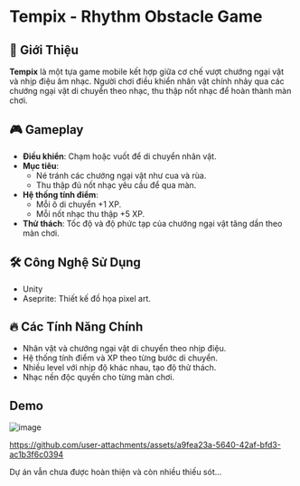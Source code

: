 # Tempix - Rhythm Obstacle Game

## 📌 Giới Thiệu
**Tempix** là một tựa game mobile kết hợp giữa cơ chế vượt chướng ngại vật và nhịp điệu âm nhạc. Người chơi điều khiển nhân vật chính nhảy qua các chướng ngại vật di chuyển theo nhạc, thu thập nốt nhạc để hoàn thành màn chơi.

## 🎮 Gameplay
- **Điều khiển**: Chạm hoặc vuốt để di chuyển nhân vật.
- **Mục tiêu**:
  - Né tránh các chướng ngại vật như cua và rùa.
  - Thu thập đủ nốt nhạc yêu cầu để qua màn.
- **Hệ thống tính điểm**:
  - Mỗi ô di chuyển +1 XP.
  - Mỗi nốt nhạc thu thập +5 XP.
- **Thử thách**: Tốc độ và độ phức tạp của chướng ngại vật tăng dần theo màn chơi.

## 🛠 Công Nghệ Sử Dụng
- Unity
- Aseprite: Thiết kế đồ họa pixel art.

## 🔥 Các Tính Năng Chính
- Nhân vật và chướng ngại vật di chuyển theo nhịp điệu.
- Hệ thống tính điểm và XP theo từng bước di chuyển.
- Nhiều level với nhịp độ khác nhau, tạo độ thử thách.
- Nhạc nền độc quyền cho từng màn chơi.

## Demo
![image](https://github.com/user-attachments/assets/e4b62f88-96cc-4e9f-8ba8-0ec5bbc8e989)


https://github.com/user-attachments/assets/a9fea23a-5640-42af-bfd3-ac1b3f6c0394


Dự án vẫn chưa được hoàn thiện và còn nhiều thiếu sót...
